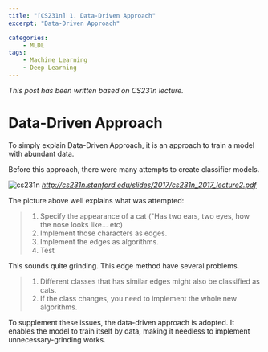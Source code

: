 ```yaml
---
title: "[CS231n] 1. Data-Driven Approach"
excerpt: "Data-Driven Approach"

categories:
    - MLDL
tags:
    - Machine Learning
    - Deep Learning
---
```


*This post has been written based on CS231n lecture.*

# Data-Driven Approach
To simply explain Data-Driven Approach, it is an approach to train a model with abundant data.

Before this approach, there were many attempts to create classifier models.

![cs231n](https://user-images.githubusercontent.com/74899925/104215314-ebe07b00-547b-11eb-89c9-07b71deefd56.png)
*http://cs231n.stanford.edu/slides/2017/cs231n_2017_lecture2.pdf*

The picture above well explains what was attempted:
>1. Specify the appearance of a cat ("Has two ears, two eyes, how the nose looks like... etc)
>2. Implement those characters as edges.
>3. Implement the edges as algorithms.
>4. Test

This sounds quite grinding. This edge method have several problems.

>1. Different classes that has similar edges might also be classified as cats.
>2. If the class changes, you need to implement the whole new algorithms.

To supplement these issues, the data-driven approach is adopted.
It enables the model to train itself by data, making it needless to implement unnecessary-grinding works. 



